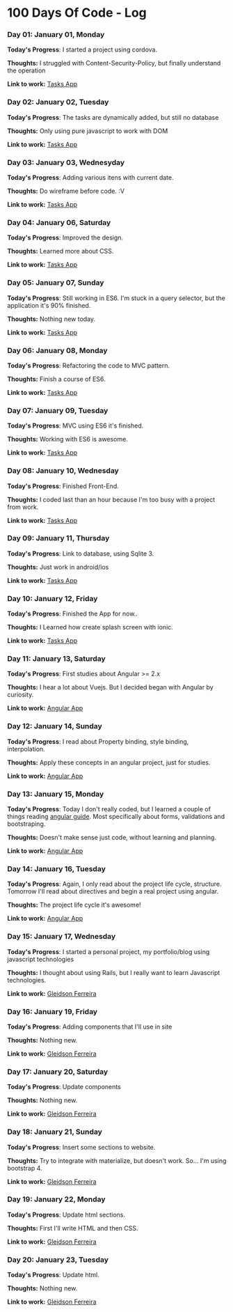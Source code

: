 # 100 Days Of Code - Log

### Day 01: January 01, Monday

**Today's Progress**: I started a project using cordova.

**Thoughts:** I struggled with Content-Security-Policy, but finally understand the operation

**Link to work:** [Tasks App](https://github.com/gleidsonf/weekly_tasks)


### Day 02: January 02, Tuesday

**Today's Progress**: The tasks are dynamically added, but still no database

**Thoughts:** Only using pure javascript to work with DOM

**Link to work:** [Tasks App](https://github.com/gleidsonf/weekly_tasks/commit/254fa92dd2336f68d8f3d6c8460fab08d4b03c83)


### Day 03: January 03, Wednesyday

**Today's Progress**: Adding various itens with current date.

**Thoughts:** Do wireframe before code. :V

**Link to work:** [Tasks App](https://github.com/gleidsonf/weekly_tasks/commit/305a1f0859ff0d669415fb95e22bcef2ee6f7d5f)


### Day 04: January 06, Saturday

**Today's Progress**: Improved the design.

**Thoughts:** Learned more about CSS.

**Link to work:** [Tasks App](https://github.com/gleidsonf/weekly_tasks/commit/19be6456dd86b67b642f07530752fac979257376)


### Day 05: January 07, Sunday

**Today's Progress**: Still working in ES6. I'm stuck in a query selector, but the application it's 90% finished.

**Thoughts:** Nothing new today.

**Link to work:** [Tasks App](https://github.com/gleidsonf/weekly_tasks/commit/19be6456dd86b67b642f07530752fac979257376)



### Day 06: January 08, Monday

**Today's Progress**: Refactoring the code to MVC pattern.

**Thoughts:** Finish a course of ES6.

**Link to work:** [Tasks App](https://github.com/gleidsonf/weekly_tasks/commit/5c1f01ad6177c295c05017fe1192b85930f9765a)


### Day 07: January 09, Tuesday

**Today's Progress**: MVC using ES6 it's finished.

**Thoughts:** Working with ES6 is awesome.

**Link to work:** [Tasks App](https://github.com/gleidsonf/weekly_tasks/commit/076861b1cee88a38ddae9c097dbf557ff7dc13b5)


### Day 08: January 10, Wednesday

**Today's Progress**: Finished Front-End.

**Thoughts:** I coded last than an hour because I'm too busy with a project from work.

**Link to work:** [Tasks App](https://github.com/gleidsonf/weekly_tasks/commit/1d364b94f524c196c85681e2fb922e132b0d9a92)


### Day 09: January 11, Thursday

**Today's Progress**: Link to database, using Sqlite 3.

**Thoughts:** Just work in android/ios

**Link to work:** [Tasks App](https://github.com/gleidsonf/weekly_tasks/commit/c39b624bb75e0acd0493d66e1d62d7a45ded62c1)


### Day 10: January 12, Friday

**Today's Progress**: Finished the App for now..

**Thoughts:** I Learned how create splash screen with ionic.

**Link to work:** [Tasks App](https://github.com/gleidsonf/weekly_tasks/commit/ca3e9a4ea62254f1b3e2301c5165112ed9102a0e)


### Day 11: January 13, Saturday

**Today's Progress**: First studies about Angular >= 2.x

**Thoughts:** I hear a lot about Vuejs. But I decided began with Angular by curiosity.

**Link to work:** [Angular App](https://github.com/gleidsonf/angular-app)


### Day 12: January 14, Sunday

**Today's Progress**: I read about Property binding, style binding, interpolation. 

**Thoughts:** Apply these concepts in an angular project, just for studies.

**Link to work:** [Angular App](https://github.com/gleidsonf/angular-app)


### Day 13: January 15, Monday

**Today's Progress**: Today I don't really coded, but I learned a couple of things reading [angular guide](https://angular.io/guide/forms). Most specifically about forms, validations and bootstraping. 

**Thoughts:** Doesn't make sense just code, without learning and planning.

**Link to work:** [Angular App](https://github.com/gleidsonf/angular-app)


### Day 14: January 16, Tuesday

**Today's Progress**: Again, I only read about the project life cycle, structure. Tomorrow I'll read about directives and begin a real project using angular.

**Thoughts:** The project life cycle it's awesome!

**Link to work:** [Angular App](https://github.com/gleidsonf/angular-app)


### Day 15: January 17, Wednesday

**Today's Progress**: I started a personal project, my portfolio/blog using javascript technologies

**Thoughts:** I thought about using Rails, but I really want to learn Javascript technologies.

**Link to work:** [Gleidson Ferreira](https://github.com/gleidsonf/gleidsonferreira)


### Day 16: January 19, Friday

**Today's Progress**: Adding components that I'll use in site

**Thoughts:** Nothing new.

**Link to work:** [Gleidson Ferreira](https://github.com/gleidsonf/gleidsonferreira)


### Day 17: January 20, Saturday

**Today's Progress**: Update components

**Thoughts:** Nothing new.

**Link to work:** [Gleidson Ferreira](https://github.com/gleidsonf/gleidsonferreira)


### Day 18: January 21, Sunday

**Today's Progress**: Insert some sections to website.

**Thoughts:** Try to integrate with materialize, but doesn't work. So... I'm using bootstrap 4.

**Link to work:** [Gleidson Ferreira](https://github.com/gleidsonf/gleidsonferreira)


### Day 19: January 22, Monday

**Today's Progress**: Update html sections.

**Thoughts:** First I'll write HTML and then CSS.

**Link to work:** [Gleidson Ferreira](https://github.com/gleidsonf/gleidsonferreira)


### Day 20: January 23, Tuesday

**Today's Progress**: Update html.

**Thoughts:** Nothing new.

**Link to work:** [Gleidson Ferreira](https://github.com/gleidsonf/gleidsonferreira)
